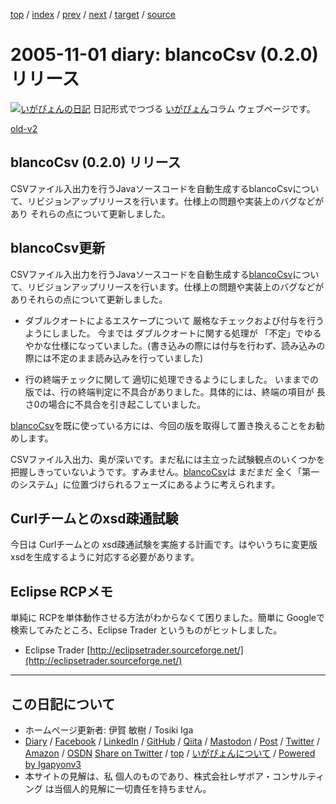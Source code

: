 [top](../index.html) 
 / [index](index.html) 
 / [prev](ig051031.html) 
 / [next](ig051102.html) 
 / [target](https://www.igapyon.jp/igapyon/diary/2005/ig051101.html) 
 / [source](https://github.com/igapyon/diary/blob/master/2005/ig051101.src.md) 

2005-11-01 diary: blancoCsv (0.2.0) リリース
=====================================================================================================
[![いがぴょんの日記](https://www.igapyon.jp/igapyon/diary/images/iga202308_128.jpg "いがぴょん")](https://www.igapyon.jp/igapyon/diary/memo/memoigapyon.html) 日記形式でつづる [いがぴょん](https://www.igapyon.jp/igapyon/diary/memo/memoigapyon.html)コラム ウェブページです。

[old-v2](ig051101-orig.html)

## blancoCsv (0.2.0) リリース

CSVファイル入出力を行うJavaソースコードを自動生成するblancoCsvについて、リビジョンアップリリースを行います。仕様上の問題や実装上のバグなどがあり それらの点について更新しました。


## blancoCsv更新

CSVファイル入出力を行うJavaソースコードを自動生成する[blancoCsv](https://www.igapyon.jp/blanco/blancocsv.html)について、リビジョンアップリリースを行います。仕様上の問題や実装上のバグなどがありそれらの点について更新しました。

* ダブルクオートによるエスケープについて 厳格なチェックおよび付与を行うようにしました。
  今までは ダブルクオートに関する処理が 「不定」でゆるやかな仕様になっていました。(書き込みの際には付与を行わず、読み込みの際には不定のまま読み込みを行っていました)
  
* 行の終端チェックに関して 適切に処理できるようにしました。
  いままでの版では、行の終端判定に不具合がありました。具体的には、終端の項目が 長さ0の場合に不具合を引き起こしていました。

[blancoCsv](https://www.igapyon.jp/blanco/blancocsv.html)を既に使っている方には、今回の版を取得して置き換えることをお勧めします。

CSVファイル入出力、奥が深いです。まだ私には主立った試験観点のいくつかを把握しきっていないようです。すみません。[blancoCsv](https://www.igapyon.jp/blanco/blancocsv.html)は まだまだ 全く「第一のシステム」に位置づけられるフェーズにあるように考えられます。

## Curlチームとのxsd疎通試験

今日は Curlチームとの xsd疎通試験を実施する計画です。はやいうちに変更版 xsdを生成するように対応する必要があります。

## Eclipse RCPメモ

単純に RCPを単体動作させる方法がわからなくて困りました。簡単に Googleで検索してみたところ、Eclipse Trader というものがヒットしました。

* Eclipse Trader
  [http://eclipsetrader.sourceforge.net/](http://eclipsetrader.sourceforge.net/)


----------------------------------------------------------------------------------------------------

## この日記について

* ホームページ更新者: 伊賀 敏樹 / Tosiki Iga
* [Diary](https://www.igapyon.jp/igapyon/diary/) / [Facebook](https://www.facebook.com/igapyon) / [LinkedIn](https://www.linkedin.com/in/toshikiiga) / [GitHub](https://github.com/igapyon) / [Qiita](https://qiita.com/igapyon) / [Mastodon](https://social.vivaldi.net/@igapyon) / [Post](https://post.news/igapyon) / [Twitter](https://twitter.com/ToshikiIga) / [Amazon](https://www.amazon.co.jp/%E4%BC%8A%E8%B3%80-%E6%95%8F%E6%A8%B9/e/B004LTQWCQ) / [OSDN](https://ja.osdn.net/users/iga/)
[Share on Twitter](https://twitter.com/intent/tweet?hashtags=igapyon%2Cdiary%2C%E3%81%84%E3%81%8C%E3%81%B4%E3%82%87%E3%82%93&text=blancoCsv+%280.2.0%29+%E3%83%AA%E3%83%AA%E3%83%BC%E3%82%B9&url=https%3A%2F%2Fwww.igapyon.jp%2Figapyon%2Fdiary%2F2005%2Fig051101.html) / [top](../index.html) / [いがぴょんについて](https://www.igapyon.jp/igapyon/diary/memo/memoigapyon.html) / [Powered by Igapyonv3](https://github.com/igapyon/igapyonv3)
* 本サイトの見解は、私 個人のものであり、株式会社レザボア・コンサルティング は当個人的見解に一切責任を持ちません。 
